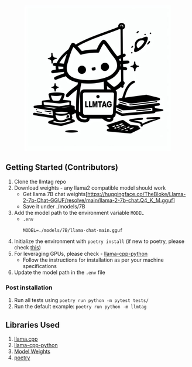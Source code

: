 <p align="center">
<img src="./llm.jpg" width="400px"/>
</p>

## Getting Started (Contributors)

1. Clone the llmtag repo
2. Download weights - any llama2 compatible model should work
    - Get llama 7B chat weights[https://huggingface.co/TheBloke/Llama-2-7b-Chat-GGUF/resolve/main/llama-2-7b-chat.Q4_K_M.gguf]
    - Save it under ./models/7B
3. Add the model path to the environment variable `MODEL`
    - `.env`
        ```
        MODEL=./models/7B/llama-chat-main.gguf
        ```
4. Initialize the environment with `poetry install` (if new to poetry, please check [this](https://python-poetry.org/))
5. For leveraging  GPUs, please check - [llama-cpp-python](https://github.com/abetlen/llama-cpp-python)
   - Follow the instructions for installation as per your machine specifications
6. Update the model path in the `.env` file

### Post installation
1. Run all tests using `poetry run python -m pytest tests/`
2. Run the default example: `poetry run python -m llmtag`

## Libraries Used

1. [llama.cpp](https://github.com/ggerganov/llama.cpp/tree/master)
2. [llama-cpp-python](https://github.com/abetlen/llama-cpp-python)
3. [Model Weights](https://huggingface.co/TheBloke)
4. [poetry](https://python-poetry.org/)